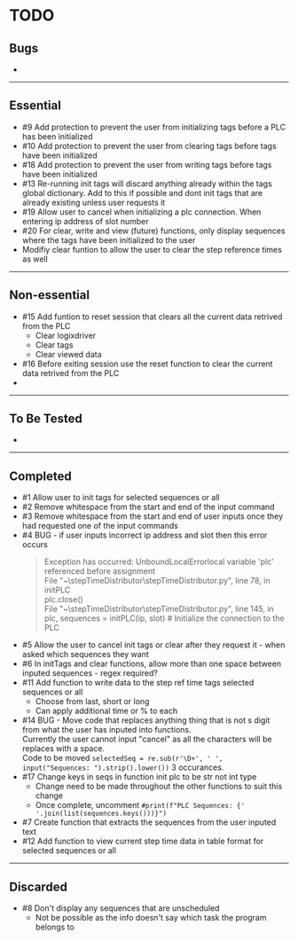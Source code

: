 TODO
====
Bugs
----
*
***
Essential
---------
* #9 Add protection to prevent the user from initializing tags before a PLC has been initialized
* #10 Add protection to prevent the user from clearing tags before tags have been initialized
* #18 Add protection to prevent the user from writing tags before tags have been initialized
* #13 Re-running init tags will discard anything already within the tags global dictionary. Add to this if possible and dont init tags that are already existing unless user requests it
* #19 Allow user to cancel when initializing a plc connection. When entering ip address of slot number
* #20 For clear, write and view (future) functions, only display sequences where the tags have been initialized to the user
* Modifiy clear funtion to allow the user to clear the step reference times as well
***
Non-essential
-------------
* #15 Add funtion to reset session that clears all the current data retrived from the PLC  
    * Clear logixdriver  
    * Clear tags  
    * Clear viewed data  
* #16 Before exiting session use the reset function to clear the current data retrived from the PLC
*
***
To Be Tested
------------
*
***
Completed
---------
* #1 Allow user to init tags for selected sequences or all
* #2 Remove whitespace from the start and end of the input command
* #3 Remove whitespace from the start and end of user inputs once they had requested one of the input commands
* #4 BUG - if user inputs incorrect ip address and slot then this error occurs  
    >Exception has occurred: UnboundLocalErrorlocal variable 'plc' referenced before assignment  
    >File "~\stepTimeDistributor\stepTimeDistributor.py", line 78, in initPLC  
    >plc.close()  
    >File "~\stepTimeDistributor\stepTimeDistributor.py", line 145, in <module>  
    >plc, sequences = initPLC(ip, slot) # Initialize the connection to the PLC 
* #5 Allow the user to cancel init tags or clear after they request it - when asked which sequences they want 
* #6 In initTags and clear functions, allow more than one space between inputed sequences - regex required?
* #11 Add function to write data to the step ref time tags selected sequences or all  
    * Choose from last, short or long  
    * Can apply additional time or % to each
* #14 BUG - Move code that replaces anything thing that is not s digit from what the user has inputed into functions.  
Currently the user cannot input "cancel" as all the characters will be replaces with a space.  
Code to be moved `selectedSeq = re.sub(r'\D+', ' ', input("Sequences: ").strip().lower())` 3 occurances.
* #17 Change keys in seqs in function init plc to be str not int type  
    * Change need to be made throughout the other functions to suit this change  
    * Once complete, uncomment `#print(f"PLC Sequences: {' '.join(list(sequences.keys()))}")`
* #7 Create function that extracts the sequences from the user inputed text
* #12 Add function to view current step time data in table format for selected sequences or all
***
Discarded
---------
* #8 Don't display any sequences that are unscheduled
    * Not be possible as the info doesn't say which task the program belongs to